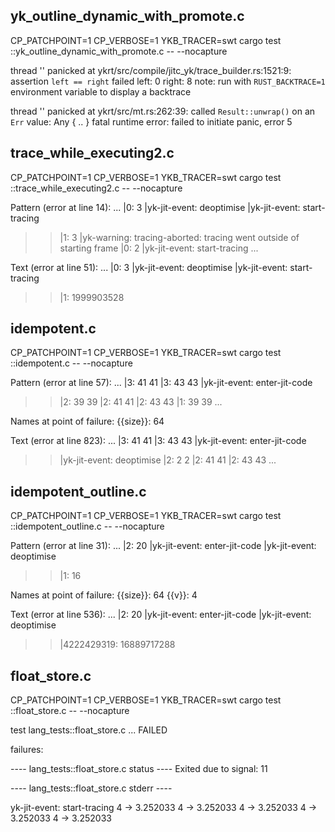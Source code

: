 ## yk_outline_dynamic_with_promote.c
CP_PATCHPOINT=1 CP_VERBOSE=1 YKB_TRACER=swt cargo test ::yk_outline_dynamic_with_promote.c -- --nocapture 


thread '<unnamed>' panicked at ykrt/src/compile/jitc_yk/trace_builder.rs:1521:9:
assertion `left == right` failed
  left: 0
 right: 8
note: run with `RUST_BACKTRACE=1` environment variable to display a backtrace

thread '<unnamed>' panicked at ykrt/src/mt.rs:262:39:
called `Result::unwrap()` on an `Err` value: Any { .. }
fatal runtime error: failed to initiate panic, error 5



## trace_while_executing2.c

CP_PATCHPOINT=1 CP_VERBOSE=1 YKB_TRACER=swt cargo test ::trace_while_executing2.c -- --nocapture 

Pattern (error at line 14):
   ...
   |0: 3
   |yk-jit-event: deoptimise
   |yk-jit-event: start-tracing
>> |1: 3
   |yk-warning: tracing-aborted: tracing went outside of starting frame
   |0: 2
   |yk-jit-event: start-tracing
   ...

Text (error at line 51):
   ...
   |0: 3
   |yk-jit-event: deoptimise
   |yk-jit-event: start-tracing
>> |1: 1999903528


## idempotent.c

CP_PATCHPOINT=1 CP_VERBOSE=1 YKB_TRACER=swt cargo test ::idempotent.c -- --nocapture 

Pattern (error at line 57):
   ...
   |3: 41 41
   |3: 43 43
   |yk-jit-event: enter-jit-code
>> |2: 39 39
   |2: 41 41
   |2: 43 43
   |1: 39 39
   ...

Names at point of failure:
  {{size}}: 64

Text (error at line 823):
   ...
   |3: 41 41
   |3: 43 43
   |yk-jit-event: enter-jit-code
>> |yk-jit-event: deoptimise
   |2: 2 2
   |2: 41 41
   |2: 43 43
   ...

## idempotent_outline.c

CP_PATCHPOINT=1 CP_VERBOSE=1 YKB_TRACER=swt cargo test ::idempotent_outline.c -- --nocapture 

Pattern (error at line 31):
   ...
   |2: 20
   |yk-jit-event: enter-jit-code
   |yk-jit-event: deoptimise
>> |1: 16

Names at point of failure:
  {{size}}: 64
  {{v}}: 4

Text (error at line 536):
   ...
   |2: 20
   |yk-jit-event: enter-jit-code
   |yk-jit-event: deoptimise
>> |4222429319: 16889717288

## float_store.c

CP_PATCHPOINT=1 CP_VERBOSE=1 YKB_TRACER=swt cargo test ::float_store.c -- --nocapture 

test lang_tests::float_store.c ... FAILED

failures:

---- lang_tests::float_store.c status ----
Exited due to signal: 11

---- lang_tests::float_store.c stderr ----

yk-jit-event: start-tracing
4 -> 3.252033
4 -> 3.252033
4 -> 3.252033
4 -> 3.252033
4 -> 3.252033

